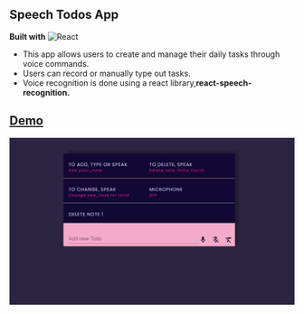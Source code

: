 ## Speech Todos App

<b>Built with</b> 
![React](https://img.shields.io/badge/react-%2320232a.svg?style=for-the-badge&logo=react&logoColor=%2361DAFB)

- This app allows users to create and manage their daily tasks through voice commands.
- Users can record or manually type out tasks.
- Voice recognition is done using a react library,<b>react-speech-recognition<b>.



<h2><a href="https://anushkabahuguna.github.io/speech-todos-app/">Demo</a></h2>

<img src="./src/speechapp.jpg" alt="demo"/>
